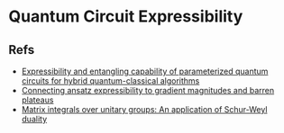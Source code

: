 # Quantum Circuit Expressibility

## Refs
- [Expressibility and entangling capability of parameterized quantum circuits for hybrid quantum-classical algorithms](http://arxiv.org/abs/1905.10876)
- [Connecting ansatz expressibility to gradient magnitudes and barren plateaus](http://arxiv.org/abs/2101.02138)
- [Matrix integrals over unitary groups: An application of Schur-Weyl duality](https://arxiv.org/abs/1408.3782)